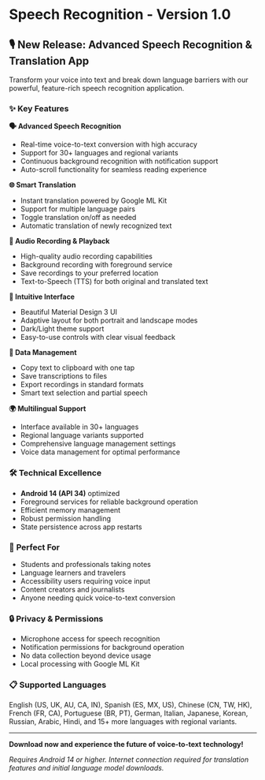 # Speech Recognition - Version 1.0

## 🎙️ **New Release: Advanced Speech Recognition & Translation App**

Transform your voice into text and break down language barriers with our powerful, feature-rich speech recognition application.

### ✨ **Key Features**

**🗣️ Advanced Speech Recognition**
- Real-time voice-to-text conversion with high accuracy
- Support for 30+ languages and regional variants
- Continuous background recognition with notification support
- Auto-scroll functionality for seamless reading experience

**🌐 Smart Translation**
- Instant translation powered by Google ML Kit
- Support for multiple language pairs
- Toggle translation on/off as needed
- Automatic translation of newly recognized text

**🎵 Audio Recording & Playback**
- High-quality audio recording capabilities
- Background recording with foreground service
- Save recordings to your preferred location
- Text-to-Speech (TTS) for both original and translated text

**📱 Intuitive Interface**
- Beautiful Material Design 3 UI
- Adaptive layout for both portrait and landscape modes
- Dark/Light theme support
- Easy-to-use controls with clear visual feedback

**💾 Data Management**
- Copy text to clipboard with one tap
- Save transcriptions to files
- Export recordings in standard formats
- Smart text selection and partial speech

**🌍 Multilingual Support**
- Interface available in 30+ languages
- Regional language variants supported
- Comprehensive language management settings
- Voice data management for optimal performance

### 🛠️ **Technical Excellence**

- **Android 14 (API 34)** optimized
- Foreground services for reliable background operation
- Efficient memory management
- Robust permission handling
- State persistence across app restarts

### 🎯 **Perfect For**
- Students and professionals taking notes
- Language learners and travelers
- Accessibility users requiring voice input
- Content creators and journalists
- Anyone needing quick voice-to-text conversion

### 🔒 **Privacy & Permissions**
- Microphone access for speech recognition
- Notification permissions for background operation
- No data collection beyond device usage
- Local processing with Google ML Kit

### 📋 **Supported Languages**
English (US, UK, AU, CA, IN), Spanish (ES, MX, US), Chinese (CN, TW, HK), French (FR, CA), Portuguese (BR, PT), German, Italian, Japanese, Korean, Russian, Arabic, Hindi, and 15+ more languages with regional variants.

---

**Download now and experience the future of voice-to-text technology!**

*Requires Android 14 or higher. Internet connection required for translation features and initial language model downloads.*
